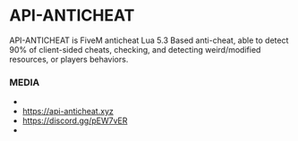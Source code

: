 # API-ANTICHEAT
API-ANTICHEAT is FiveM anticheat Lua 5.3 Based anti-cheat, able to detect 90% of client-sided cheats, checking, and detecting weird/modified resources, or players behaviors. 
### MEDIA
-
- https://api-anticheat.xyz
- https://discord.gg/pEW7vER
-
